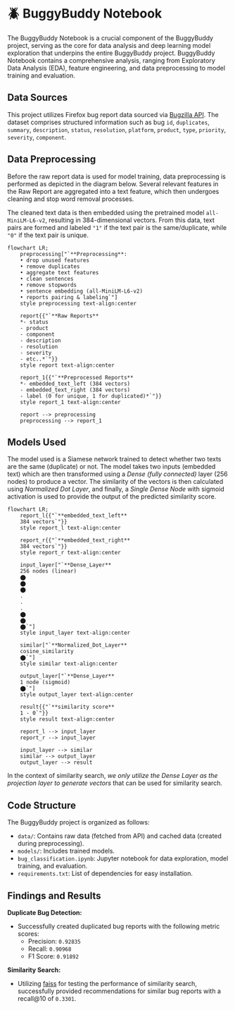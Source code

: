 # 🪲 BuggyBuddy Notebook

The BuggyBuddy Notebook is a crucial component of the BuggyBuddy project, serving as the core for data analysis and deep learning model exploration that underpins the entire BuggyBuddy project. BuggyBuddy Notebook contains a comprehensive analysis, ranging from Exploratory Data Analysis (EDA), feature engineering, and data preprocessing to model training and evaluation.

## Data Sources

This project utilizes Firefox bug report data sourced via [Bugzilla API](https://bmo.readthedocs.io/en/latest/api/core/v1/bug.html#get-bug). The dataset comprises structured information such as bug `id`, `duplicates`, `summary`, `description`, `status`, `resolution`, `platform`, `product`, `type`, `priority`, `severity`, `component`.

## Data Preprocessing

Before the raw report data is used for model training, data preprocessing is performed as depicted in the diagram below. Several relevant features in the Raw Report are aggregated into a text feature, which then undergoes cleaning and stop word removal processes.

The cleaned text data is then embedded using the pretrained model `all-MiniLM-L6-v2`, resulting in 384-dimensional vectors. From this data, text pairs are formed and labeled `"1"` if the text pair is the same/duplicate, while `"0"` if the text pair is unique.

```mermaid
flowchart LR;
    preprocessing["`**Preprocessing**:
    • drop unused features
    • remove duplicates
    • aggregate text features
    • clean sentences
    • remove stopwords
    • sentence embedding (all-MiniLM-L6-v2)
    • reports pairing & labeling`"]
    style preprocessing text-align:center

    report{{"`**Raw Reports**
    *- status
    - product
    - component
    - description
    - resolution
    - severity
    - etc..*`"}}
    style report text-align:center

    report_1{{"`**Preprocessed Reports**
    *- embedded_text_left (384 vectors)
    - embedded_text_right (384 vectors)
    - label (0 for unique, 1 for duplicated)*`"}}
    style report_1 text-align:center

    report --> preprocessing
    preprocessing --> report_1
```

## Models Used

The model used is a Siamese network trained to detect whether two texts are the same (duplicate) or not. The model takes two inputs (embedded text) which are then transformed using a *Dense (fully connected)* layer (256 nodes) to produce a vector. The similarity of the vectors is then calculated using *Normalized Dot Layer*, and finally, a *Single Dense Node* with sigmoid activation is used to provide the output of the predicted similarity score.

```mermaid
flowchart LR;
    report_l{{"`**embedded_text_left**
    384 vectors`"}}
    style report_l text-align:center

    report_r{{"`**embedded_text_right**
    384 vectors`"}}
    style report_r text-align:center

    input_layer["`**Dense_Layer**
    256 nodes (linear)
    ⬤
    ⬤
    ⬤
    .
    .
    .
    ⬤
    ⬤
    ⬤`"]
    style input_layer text-align:center

    similar["`**Normalized_Dot_Layer**
    cosine_similarity
    ⬤`"]
    style similar text-align:center

    output_layer["`**Dense_Layer**
    1 node (sigmoid)
    ⬤`"]
    style output_layer text-align:center

    result{{"`**similarity score**
    1 - 0`"}}
    style result text-align:center

    report_l --> input_layer
    report_r --> input_layer

    input_layer --> similar
    similar --> output_layer
    output_layer --> result
```

In the context of similarity search, *we only utilize the Dense Layer as the projection layer to generate vectors* that can be used for similarity search.

## Code Structure

The BuggyBuddy project is organized as follows:

- `data/`: Contains raw data (fetched from API) and cached data (created during preprocessing).
- `models/`: Includes trained models.
- `bug_classification.ipynb`: Jupyter notebook for data exploration, model training, and evaluation.
- `requirements.txt`: List of dependencies for easy installation.

## Findings and Results

**Duplicate Bug Detection:**

- Successfully created duplicated bug reports with the following metric scores:
  - Precision: `0.92835`
  - Recall: `0.90968`
  - F1 Score: `0.91892`

**Similarity Search:**

- Utilizing [faiss](https://github.com/facebookresearch/faiss) for testing the performance of similarity search, successfully provided recommendations for similar bug reports with a recall@10 of `0.3301`.
